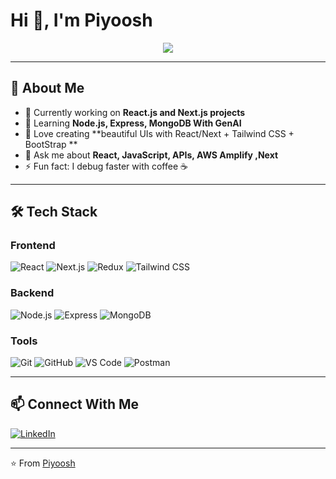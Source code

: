 # Hi 👋, I'm Piyoosh  

<p align="center">
  <img src="https://readme-typing-svg.herokuapp.com?size=25&duration=3000&color=36BCF7&center=true&vCenter=true&width=600&lines=React+Developer+💻;MERN+Stack+Learner+🚀;Frontend+Enthusiast+🎨;Open+Source+Contributor+🌍" />
</p> 

---

## 🚀 About Me  
- 🔭 Currently working on **React.js and Next.js projects**  
- 🌱 Learning **Node.js, Express, MongoDB With GenAI**  
- 🎨 Love creating **beautiful UIs with React/Next + Tailwind CSS + BootStrap **  
- 💬 Ask me about **React, JavaScript, APIs, AWS Amplify ,Next**  
- ⚡ Fun fact: I debug faster with coffee ☕  

---

## 🛠️ Tech Stack  

### Frontend
![React](https://img.shields.io/badge/React-20232A?style=for-the-badge&logo=react&logoColor=61DAFB)
![Next.js](https://img.shields.io/badge/Next.js-black?style=for-the-badge&logo=next.js&logoColor=white)
![Redux](https://img.shields.io/badge/Redux-593D88?style=for-the-badge&logo=redux&logoColor=white)
![Tailwind CSS](https://img.shields.io/badge/TailwindCSS-38B2AC?style=for-the-badge&logo=tailwind-css&logoColor=white)

### Backend
![Node.js](https://img.shields.io/badge/Node.js-339933?style=for-the-badge&logo=nodedotjs&logoColor=white)
![Express](https://img.shields.io/badge/Express.js-000000?style=for-the-badge&logo=express&logoColor=white)
![MongoDB](https://img.shields.io/badge/MongoDB-4EA94B?style=for-the-badge&logo=mongodb&logoColor=white)

### Tools
![Git](https://img.shields.io/badge/Git-F05033?style=for-the-badge&logo=git&logoColor=white)
![GitHub](https://img.shields.io/badge/GitHub-181717?style=for-the-badge&logo=github&logoColor=white)
![VS Code](https://img.shields.io/badge/VSCode-0078D4?style=for-the-badge&logo=visual-studio-code&logoColor=white)
![Postman](https://img.shields.io/badge/Postman-FF6C37?style=for-the-badge&logo=postman&logoColor=white)





---

## 📫 Connect With Me  

[![LinkedIn](https://img.shields.io/badge/LinkedIn-0077B5?style=for-the-badge&logo=linkedin&logoColor=white)](https://linkedin.com/in/piyoosh-patel-871a8743)


---

⭐️ From [Piyoosh](https://github.com/piyoosh-patel)
